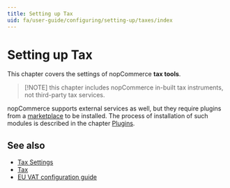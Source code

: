 ```yaml
---
title: Setting up Tax
uid: fa/user-guide/configuring/setting-up/taxes/index
---
```


# Setting up Tax

This chapter covers the settings of nopCommerce **tax tools**.

> [!NOTE] this chapter includes nopCommerce in-built tax instruments, not third-party tax services.

nopCommerce supports external services as well, but they require plugins from a [marketplace](http://www.nopcommerce.com/marketplace.aspx) to be installed. The process of installation of such modules is described in the chapter [Plugins](xref:en/developer/plugins/index).

## See also

* [Tax Settings](xref:fa/user-guide/configuring/setting-up/taxes/tax-settings)
* [Tax](xref:fa/user-guide/configuring/setting-up/taxes/tax/index)
* [EU VAT configuration guide](xref:fa/user-guide/configuring/setting-up/taxes/eu-vat)